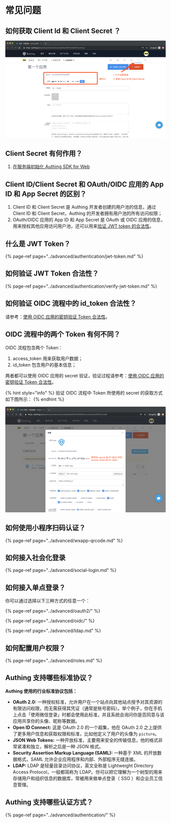 # 常见问题

## 如何获取 Client Id 和 Client Secret ？

![](../.gitbook/assets/image%20%2819%29.png)

## Client Secret 有何作用？

1. [在服务端初始化 Authing SDK for Web](https://learn.authing.cn/authing/sdk/authing-sdk-for-web#fu-wu-duan)

## Client ID/Client Secret 和 OAuth/OIDC 应用的 App ID 和 App Secret 的区别？

1. Client ID 和 Client Secret 是 Authing 开发者创建的用户池的信息，通过 Client ID 和 Client Secret，Authing 的开发者拥有用户池的所有访问权限；
2. OAuth/OIDC 应用的 App ID 和 App Secret 是 OAuth 或 OIDC 应用的信息，用来授权其他应用访问用户池，还可以用来[验证 JWT token 的合法性](https://learn.authing.cn/authing/advanced/authentication/verify-jwt-token)。

## 什么是 JWT Token？

{% page-ref page="../advanced/authentication/jwt-token.md" %}

## 如何验证 JWT Token 合法性？

{% page-ref page="../advanced/authentication/verify-jwt-token.md" %}

## 如何验证 OIDC 流程中的 id\_token 合法性？

请参考：[使用 OIDC 应用的密钥验证 Token 合法性](https://learn.authing.cn/authing/advanced/authentication/verify-jwt-token#shi-yong-oidc-ying-yong-de-mi-yue-yan-zheng-token)。

## OIDC 流程中的两个 Token 有何不同？

OIDC 流程包含两个 Token：

1. access\_token 用来获取用户数据；
2. id\_token 包含用户的基本信息；

两者都可以使用 OIDC 应用的 secret 验证，验证过程请参考：[使用 OIDC 应用的密钥验证 Token 合法性](https://learn.authing.cn/authing/advanced/authentication/verify-jwt-token#shi-yong-oidc-ying-yong-de-mi-yue-yan-zheng-token)。

{% hint style="info" %}
验证 OIDC 流程中 Token 所使用的 secret 的获取方式如下图所示：
{% endhint %}

![](../.gitbook/assets/image%20%2873%29.png)

## 如何使用小程序扫码认证？

{% page-ref page="../advanced/wxapp-qrcode.md" %}

## 如何接入社会化登录

{% page-ref page="../advanced/social-login.md" %}

## 如何接入单点登录？

你可以通过选择以下三种方式的任意一个：

{% page-ref page="../advanced/oauth2/" %}

{% page-ref page="../advanced/oidc/" %}

{% page-ref page="../advanced/ldap.md" %}

## 如何配置用户权限？

{% page-ref page="../advanced/roles.md" %}

## Authing 支持哪些标准协议？

**Authing 使用的行业标准协议包括：**

* **OAuth 2.0:** 一种授权标准，允许用户在一个站点向其他站点授予对其资源的有限访问权限，而无需获得其凭证（通常是账号密码）。举个例子，你在手机上点击「使用微信登录」时都会使用此标准，并且系统会询问你是否同意与该应用共享你的头像、昵称等数据。
* **Open ID Connect:** 这是 OAuth 2.0 的一个超集，他在 OAuth 2.0 之上提供了更多用户信息和获取权限和标准，比如他定义了用户的头像为 `picture`。
* **JSON Web Tokens:** 一种开放标准，主要用来安全的传输信息，他的格式非常紧凑和独立，解析之后是一种 JSON 格式。
* **Security Assertion Markup Language \(SAML\):** 一种基于 XML 的开放数据格式，SAML 允许企业应用程序和内部、外部程序无缝连接。
* **LDAP:** LDAP 是轻量目录访问协议，英文全称是 Lightweight Directory Access Protocol，一般都简称为 LDAP。你可以把它理解为一个树型的用来存储用户和组织信息的数据库，常被用来做单点登录（ SSO ）和企业员工信息管理。

## Authing 支持哪些认证方式？

{% page-ref page="../advanced/authentication/" %}



